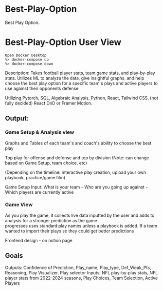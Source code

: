 # Best-Play-Option
Best Play Option. 

# Best-Play-Option User View
    Open Docker Desktop
    %> docker-compose up
    %> docker-compose down

Description: 
Takes football player stats, team game stats, and play-by-play stats. Utilizes ML to analyze the data, give insightful graphs, and help choose the best play option for a specific team's plays and active players to use against their opponents defense

Utilizing Pytorch, SQL, Algebraic Analysis, Python, React, Tailwind CSS, (not fully decided) React DnD or Framer Motion. 

## Output: 
### Game Setup & Analysis view
  Graphs and Tables of each team's and coach's ability to choose the best play

  Top play for offense and defense and top by division
  (Note: can change based on Game Setup, team choice, etc)

  (Depending on the timeline: interactive play creation, upload your own playbook, practice/game film)

  Game Setup 
  Input: What is your team - Who are you going up against - Which players are currently active

### Game View
  As you play the game, it collects live data inputted by the user and adds to analysis for a stronger prediction as the game  
  progresses
  uses standard play names unless a playbook is added. If a team wanted to import their plays so they could get better 
  predictions 

  Frontend design - on notion page

## Goals
Outputs: Confidence of Prediction, Play_name, Play_type, Def_Weak_Pts, Reasoning, Play Visualizer, Play selector
Inputs: NFL play-by-play stats, NFL player stats from 2022-2024 seasons, Play Choices, Team Selection, Active Players
